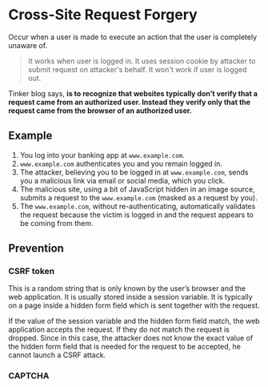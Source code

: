 # Cross-Site Request Forgery

Occur when a user is made to execute an action that the user is completely unaware of.

> It works when user is logged in. It uses session cookie by attacker to submit request on attacker's behalf. It won't work if user is logged out.

Tinker blog says, **is to recognize that websites typically don’t verify that a request came from an authorized user. Instead they verify only that the request came from the browser of an authorized user.**

## Example

1. You log into your banking app at `www.example.com`.
2. `www.example.com` authenticates you and you remain logged in.
3. The attacker, believing you to be logged in at `www.example.com`, sends you a malicious link via email or social media, which you click.
4. The malicious site, using a bit of JavaScript hidden in an image source, submits a request to the `www.example.com` (masked as a request by you).
5. The `www.example.com`, without re-authenticating, automatically validates the request because the victim is logged in and the request appears to be coming from them.

## Prevention

### CSRF token

This is a random string that is only known by the user’s browser and the web application. It is usually stored inside a session variable. It is typically on a page inside a hidden form field which is sent together with the request.

If the value of the session variable and the hidden form field match, the web application accepts the request. If they do not match the request is dropped. Since in this case, the attacker does not know the exact value of the hidden form field that is needed for the request to be accepted, he cannot launch a CSRF attack.

### CAPTCHA
